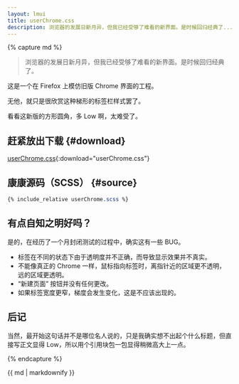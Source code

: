 ```yaml
---
layout: lmui
title: userChrome.css
description: 浏览器的发展日新月异，但我已经受够了难看的新界面。是时候回归经典了...
---
```


<style>
@import "/assets/css/style.css";
body{
	background-color: transparent;
    -moz-tab-size: 2;
    tab-size: 2;
}
</style>

{% capture md %}

> 浏览器的发展日新月异，但我已经受够了难看的新界面。是时候回归经典了。

这是一个在 Firefox 上模仿旧版 Chrome 界面的工程。

无他，就只是很欣赏这种梯形的标签栏样式罢了。

看看这新版的方形圆角，多 Low 啊，太难受了。

## 赶紧放出下载 {#download}

[userChrome.css](userChrome.css){:download="userChrome.css"}

## 康康源码（SCSS） {#source}

```scss
{% include_relative userChrome.scss %}
```

## 有点自知之明好吗？

是的，在经历了一个月封闭测试的过程中，确实这有一些 BUG。

* 标签在不同的状态下由于透明度并不正确，而导致显示效果并不真实。
* 不能像真正的 Chrome 一样，鼠标指向标签时，离指针近的区域更不透明，远的区域更透明。
* “新建页面” 按钮并没有任何更改。
* 如果标签宽度更窄，梯度会发生变化，这是不应该出现的。

## 后记

当然，最开始这句话并不是哪位名人说的，只是我确实想不出起个什么标题，但直接写正文显得 Low，所以用个引用块包一包显得稍微高大上一点。

{% endcapture %}

<div class="mui-panel markdown-body">
	{{ md | markdownify }}
</div>

